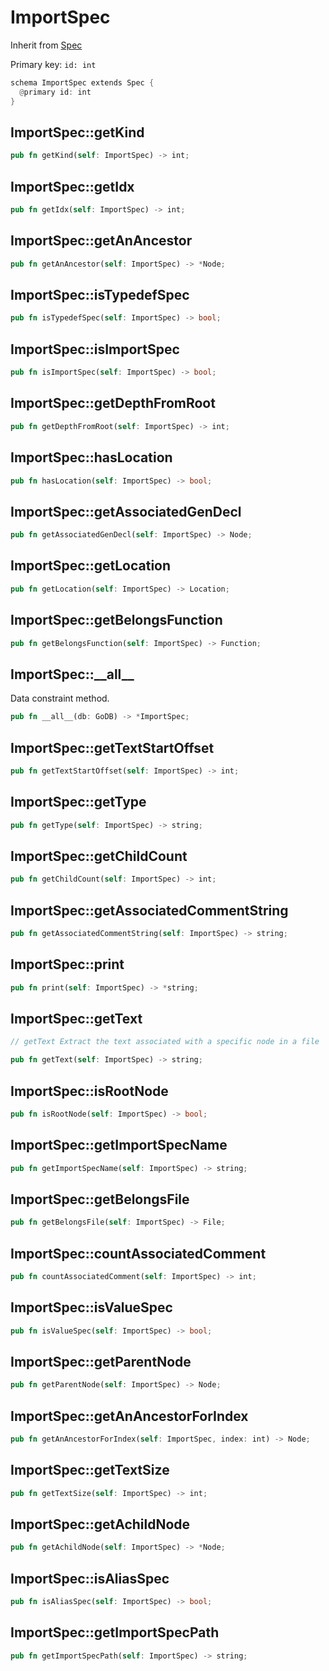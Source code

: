 # ImportSpec

Inherit from [Spec](./Spec.md)

Primary key: `id: int`

```rust
schema ImportSpec extends Spec {
  @primary id: int
}
```
## ImportSpec::getKind

```rust
pub fn getKind(self: ImportSpec) -> int;
```
## ImportSpec::getIdx

```rust
pub fn getIdx(self: ImportSpec) -> int;
```
## ImportSpec::getAnAncestor

```rust
pub fn getAnAncestor(self: ImportSpec) -> *Node;
```
## ImportSpec::isTypedefSpec

```rust
pub fn isTypedefSpec(self: ImportSpec) -> bool;
```
## ImportSpec::isImportSpec

```rust
pub fn isImportSpec(self: ImportSpec) -> bool;
```
## ImportSpec::getDepthFromRoot

```rust
pub fn getDepthFromRoot(self: ImportSpec) -> int;
```
## ImportSpec::hasLocation

```rust
pub fn hasLocation(self: ImportSpec) -> bool;
```
## ImportSpec::getAssociatedGenDecl

```rust
pub fn getAssociatedGenDecl(self: ImportSpec) -> Node;
```
## ImportSpec::getLocation

```rust
pub fn getLocation(self: ImportSpec) -> Location;
```
## ImportSpec::getBelongsFunction

```rust
pub fn getBelongsFunction(self: ImportSpec) -> Function;
```
## ImportSpec::\_\_all\_\_

Data constraint method.

```rust
pub fn __all__(db: GoDB) -> *ImportSpec;
```
## ImportSpec::getTextStartOffset

```rust
pub fn getTextStartOffset(self: ImportSpec) -> int;
```
## ImportSpec::getType

```rust
pub fn getType(self: ImportSpec) -> string;
```
## ImportSpec::getChildCount

```rust
pub fn getChildCount(self: ImportSpec) -> int;
```
## ImportSpec::getAssociatedCommentString

```rust
pub fn getAssociatedCommentString(self: ImportSpec) -> string;
```
## ImportSpec::print

```rust
pub fn print(self: ImportSpec) -> *string;
```
## ImportSpec::getText

```java
// getText Extract the text associated with a specific node in a file
```
```rust
pub fn getText(self: ImportSpec) -> string;
```
## ImportSpec::isRootNode

```rust
pub fn isRootNode(self: ImportSpec) -> bool;
```
## ImportSpec::getImportSpecName

```rust
pub fn getImportSpecName(self: ImportSpec) -> string;
```
## ImportSpec::getBelongsFile

```rust
pub fn getBelongsFile(self: ImportSpec) -> File;
```
## ImportSpec::countAssociatedComment

```rust
pub fn countAssociatedComment(self: ImportSpec) -> int;
```
## ImportSpec::isValueSpec

```rust
pub fn isValueSpec(self: ImportSpec) -> bool;
```
## ImportSpec::getParentNode

```rust
pub fn getParentNode(self: ImportSpec) -> Node;
```
## ImportSpec::getAnAncestorForIndex

```rust
pub fn getAnAncestorForIndex(self: ImportSpec, index: int) -> Node;
```
## ImportSpec::getTextSize

```rust
pub fn getTextSize(self: ImportSpec) -> int;
```
## ImportSpec::getAchildNode

```rust
pub fn getAchildNode(self: ImportSpec) -> *Node;
```
## ImportSpec::isAliasSpec

```rust
pub fn isAliasSpec(self: ImportSpec) -> bool;
```
## ImportSpec::getImportSpecPath

```rust
pub fn getImportSpecPath(self: ImportSpec) -> string;
```
